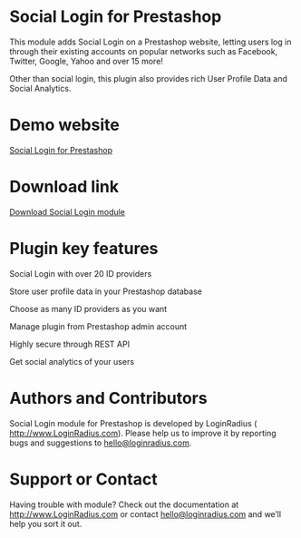 Social Login for Prestashop
===========================

This module adds Social Login on a Prestashop website, letting users log in through their existing accounts on popular networks such as Facebook, Twitter, Google, Yahoo and over 15 more!

Other than social login, this plugin also provides rich User Profile Data and Social Analytics.

Demo website
===

<a href="http://prestashop.loginradius.com" target="_blank">Social Login for Prestashop</a>

Download link
===
<a href="https://github.com/downloads/LoginRadius/Social-Login-for-Prestashop/sociallogin%20v1.1.zip"> Download Social Login module</a>

Plugin key features
===
Social Login with over 20 ID providers

Store user profile data in your Prestashop database

Choose as many ID providers as you want

Manage plugin from Prestashop admin account

Highly secure through REST API

Get social analytics of your users

Authors and Contributors
===
Social Login module for Prestashop is developed by LoginRadius ( http://www.LoginRadius.com). Please help us to improve it by reporting bugs and suggestions to hello@loginradius.com.

Support or Contact
===
Having trouble with module? Check out the documentation at http://www.LoginRadius.com or contact hello@loginradius.com and we’ll help you sort it out.